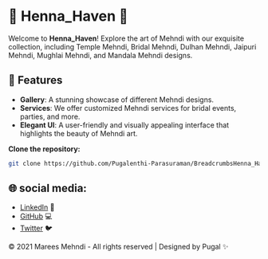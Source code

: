 # 🌺 Henna_Haven 🌺

 Welcome to **Henna_Haven**! Explore the art of Mehndi with our exquisite collection, including Temple Mehndi, Bridal Mehndi, Dulhan Mehndi, Jaipuri Mehndi, Mughlai Mehndi, and Mandala Mehndi designs.

## 🎨 Features

- **Gallery**: A stunning showcase of different Mehndi designs.
- **Services**: We offer customized Mehndi services for bridal events, parties, and more.
- **Elegant UI**: A user-friendly and visually appealing interface that highlights the beauty of Mehndi art.

**Clone the repository:**

   ```bash
   git clone https://github.com/Pugalenthi-Parasuraman/BreadcrumbsHenna_Haven_Webdesign.git
   ```

## 🌐 social media:

- [LinkedIn](https://www.linkedin.com/in/pugalenthi-p/) 🔗
- [GitHub](https://github.com/Pugalenthi-Parasuraman) 💻
- [Twitter](https://x.com/PUGALENTHI_123) 🐦

© 2021 Marees Mehndi - All rights reserved | Designed by Pugal ✨


